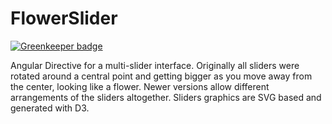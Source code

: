 FlowerSlider
============

[![Greenkeeper badge](https://badges.greenkeeper.io/redpandatronicsuk/FlowerSlider.svg)](https://greenkeeper.io/)

Angular Directive for a multi-slider interface. Originally all sliders were rotated around a central point and getting bigger as you move away from the center, looking like a flower. Newer versions allow different arrangements of the sliders altogether. Sliders graphics are SVG based and generated with D3.
